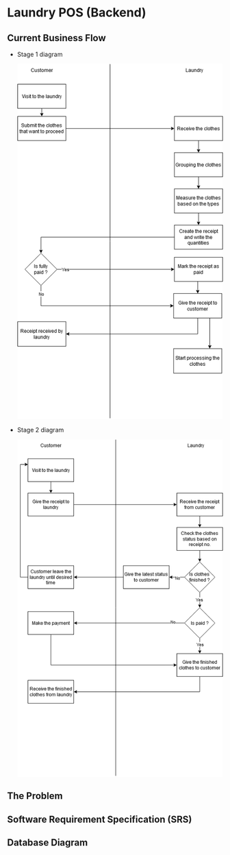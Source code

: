 # Laundry POS (Backend)

## Current Business Flow

- Stage 1 diagram

  ![](./docs/current-flow-diagram-stage-1.png)

- Stage 2 diagram

  ![](./docs/current-flow-diagram-stage-2.png)

## The Problem

## Software Requirement Specification (SRS)

## Database Diagram
